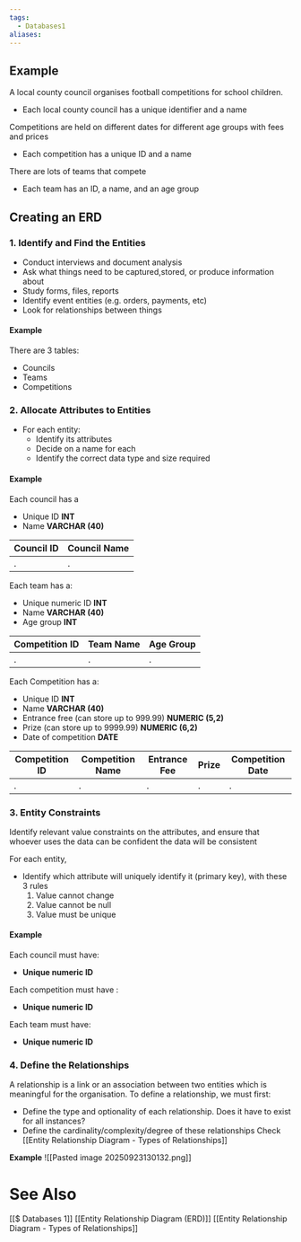 ```yaml
---
tags:
  - Databases1
aliases:
---
```


## Example
A local county council organises football competitions for school children.
- Each local county council has a unique identifier and a name

Competitions are held on different dates for different age groups with fees and prices
- Each competition has a unique ID and a name

There are lots of teams that compete
- Each team has an ID, a name, and an age group


## Creating an ERD
### 1. Identify and Find the Entities
- Conduct interviews and document analysis
- Ask what things need to be captured,stored, or produce information about
- Study forms, files, reports
- Identify event entities (e.g. orders, payments, etc)
- Look for relationships between things

#### Example
There are 3 tables: 
- Councils
- Teams
- Competitions



### 2. Allocate Attributes to Entities
- For each entity:
	- Identify its attributes
	- Decide on a name for each
	- Identify the correct data type and size required

#### Example
Each council has a
- Unique ID **INT**
- Name **VARCHAR (40)**

| Council ID | Council Name |
| ---------- | ------------ |
| .          | .            |


Each team has a:
- Unique numeric ID **INT**
- Name **VARCHAR (40)**
- Age group **INT**

| Competition ID | Team Name | Age Group |
| -------------- | --------- | --------- |
| .              | .         | .         |

Each Competition has a:
- Unique ID **INT**
- Name **VARCHAR (40)**
- Entrance free (can store up to 999.99) **NUMERIC (5,2)**
- Prize (can store up to 9999.99) **NUMERIC (6,2)**
- Date of competition **DATE**


| Competition ID | Competition Name | Entrance Fee | Prize | Competition Date |
| -------------- | ---------------- | ------------ | ----- | ---------------- |
| .              | .                | .            | .     | .                |


### 3. Entity Constraints
Identify relevant value constraints on the attributes, and ensure that whoever uses the data can be confident the data will be consistent

For each entity,
- Identify which attribute will uniquely identify it (primary key), with these 3 rules
	1. Value cannot change
	2. Value cannot be null
	3. Value must be unique

#### Example
Each council must have:
- **Unique numeric ID**

Each competition must have :
- **Unique numeric ID**

Each team must have:
- **Unique numeric ID**

### 4. Define the Relationships
A relationship is a link or an association between two entities which is meaningful for the organisation. 
To define a relationship, we must first:
- Define the type and optionality of each relationship. Does it have to exist for all instances?
- Define the cardinality/complexity/degree of these relationships
Check [[Entity Relationship Diagram - Types of Relationships]]

**Example**
![[Pasted image 20250923130132.png]]

# See Also
[[$ Databases 1]]
[[Entity Relationship Diagram (ERD)]]
[[Entity Relationship Diagram - Types of Relationships]]